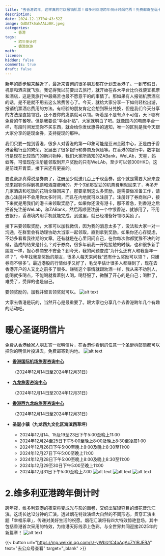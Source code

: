 ```yaml
---
title: "去香港跨年，这样真的可以报销机票！维多利亚港跨年倒计时烟花秀！免费邮寄圣诞卡片给内地的朋友送祝福。"
description: 
date: 2024-12-13T04:43:52Z
image: GdDATk6akAALzBK.jpeg
categories:
    - 香港
tags:
    - 跨年倒计时
    - 香港旅游
math: 
license: 
hidden: false
comments: true
draft: false
---
```



新年的脚步越来越近了，最近来咨询的很多朋友都在计划去香港了。一到节假日，机票和酒店就飞涨。我记得我以前要出去旅行，就开始在各大平台比价找便宜机票和酒店，这是我旅行中最痛苦也最不愿意干的的事情了。那如果有人报销机票酒店的话，是不是就不用去这么煞费苦心了。今天，就给大家分享一下如何轻松出游，报销机票酒店费用的方法。有经验的朋友肯定会想到积分兑换，但是我们今天分享的方法是直接领钱，还不要你的发票就可以领。听着是不是有点不可信，天下哪有免费的午餐呀。但是我要说“平台补贴”，大家就明白了吧。就像国内的电商平台一样，有段时间发现你不买东西，就会给你发优惠券的通知，唯一的区别是我今天跟大家分享的是现金券，支持提现的那种。

我们只要一提到香港，很多人对香港的第一印象可能是亚洲金融中心，正是由于香港金融行业的繁荣，发展出了很多银行和券商及保险等。在香港的银行中，数字银行是现在比较热门的新兴物种，我们大家所熟知的ZABank，WeLAb，天星，蚂蚁等，可惜现在注册能领取到开户奖励的只有WeLAb，至少可以领300HKD。这是前戏开胃菜，接下来还有更豪的。

要说豪那真得说是券商了，注册至少就送几百上千现金券，这个就是需要大家来变现来报销你得到机票和酒店费用的。开个3家那妥妥的机票费用就回来了，再多开几家酒店和吃饭的花销全赚回来了。那要拿到这么多奖励，是需要做准备工作，请放心注册并不会用你太多时间，而且在内地就可以注册了。注册好了券商账户，接下来就是用我们的港卡来领取奖励了。如果你还没有港卡，那不着急，到香港之后把首先注册WeLab，和ZABank，然后再顺便注册一个中银香港，就够用了，不用去银行，香港境内用手机就能完成。到这里，就已经准备好领取奖励了。

接下来要领取奖励，大家可以加我微信，因为我的消息太多了，没法和大家一对一沟通，在群里会有助理协助大当家一起领取，直到拿到奖励。如果你还心存疑虑，不妨多看看我往期的文章。还有就是在心里问问自己，在你每次你都犹豫不决的时候，造成的结果是什么？对于券商，很多年前我一开始接触的时候，也和很多新手朋友一样，担心券商安不安全？到今天，我的问题变成“为什么还有人和我当年一样？”，今年找我拿奖励的朋友，很多人每天来问我“还有什么奖励可以领？，只嫌券商不够多”。最近港股的行情似乎又好了，毛戈平估计很多人都赚到了，现在去香港开户的人又比之前多了很多。赚钱这个事情就跟劝酒一样，我从来不劝别人，能喝就多喝点，不能喝就看着别人喝。喝舒服了，微醺了开心的是自己；喝醉了，难受了，受罪的也是自己。

要领奖励的，加我并留言领奖就可以。
![alt text](image.png)

大家去香港是玩的，当然开心是最重要了。跟大家也分享几个去香港跨年几个有趣的活动吧。

# **暖心圣诞明信片**

免费从香港给家人朋友寄一张明信片，在香港你看到的任意一个圣诞树邮筒都可以把你的明信片投进去，免费邮寄到内地。
![alt text](image.png)

- [**香港国际机场旅客咨询中心**](https://www.discoverhongkong.com/tc/plan/traveller-info/visitor-centres.html)
    
    （2024年12月14日至2024年12月31日）
    
- [**九龙旅客咨询中心**](https://www.discoverhongkong.com/tc/plan/traveller-info/visitor-centres.html)
    
    （2024年12月14日至2024年12月31日）
    
- [**香港西九龙站旅客咨询中心**](https://www.discoverhongkong.com/tc/plan/traveller-info/visitor-centres.html)
    
    （2024年12月14日至2024年12月31日）
    
- **圣诞小镇（九龙西九文化区海滨西草坪）**
    - 2024年12月14、15及19至23日下午5:00至晚上11:00
    - 2024年12月24至25日下午5:00至晚上8:00及晚上8:30至凌晨1:00
    - 2024年12月26日下午5:00至晚上8:00及晚上8:30至11:00
    - 2024年12月27日下午5:00至晚上11:00
    - 2024年12月28日下午5:00至晚上8:00及晚上8:30至11:00
    - 2024年12月29至30日下午5:00至晚上11:00
    - 2024年12月31日下午5:00至晚上7:00
    ![alt text](GdDATk6akAALzBK.jpeg) ![alt text](GdDATk7agAATri_.jpeg) ![alt text](GdyVXucaoAA161F.jpeg)

# 2.维多利亚港跨年倒计时

跨年夜，维多利亚港的夜空将变成光与影的画卷，交织出璀璨夺目的烟花音乐汇演。这场长达12分钟的汇演，透过烟花特效演绎大自然的不同形态，贯穿汇演主题「幸福乐章」，传递对美好生活的祝愿。烟花汇演将有四大特效惊艳登场，其中包括香港首次采用的特效，为维港天际线添上色彩，与全世界共同迎接2025年的新篇章！
![alt text](image.png)

{{< button url="https://mp.weixin.qq.com/s/-yWblz1C4oAqAcZYlRJERA" text="去公众号查看" target="_blank" >}}
